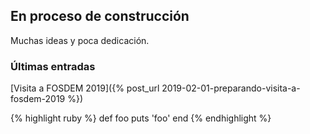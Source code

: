 ## En proceso de construcción

Muchas ideas y poca dedicación.

### Últimas entradas
[Visita a FOSDEM 2019]({% post_url 2019-02-01-preparando-visita-a-fosdem-2019 %})


{% highlight ruby %}
def foo
  puts 'foo'
end
{% endhighlight %}
